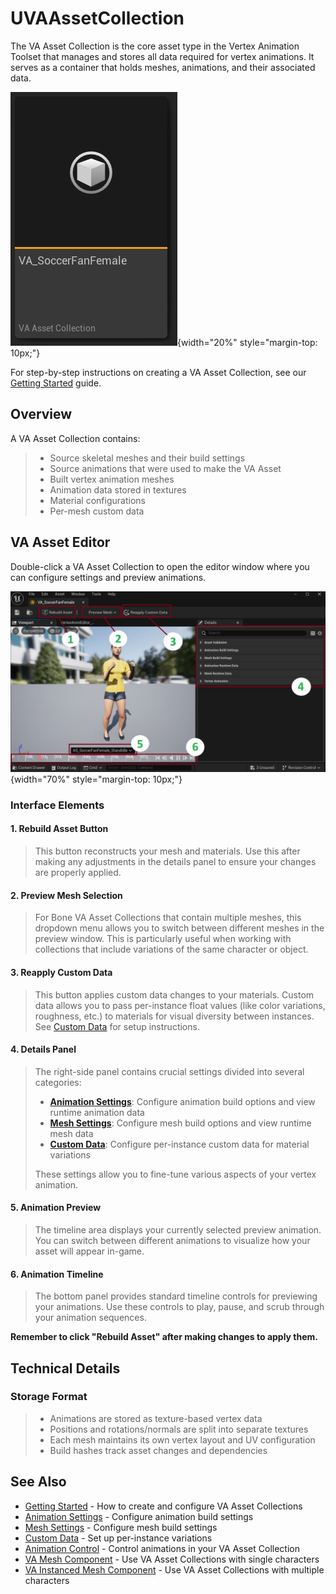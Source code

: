 # UVAAssetCollection

The VA Asset Collection is the core asset type in the Vertex Animation Toolset that manages and stores all data required for vertex animations. It serves as a container that holds meshes, animations, and their associated data.

![VA Asset Collection](assets/vaassetcollection.jpg){width="20%" style="margin-top: 10px;"}

For step-by-step instructions on creating a VA Asset Collection, see our [Getting Started](getting-started.md) guide.



## Overview

A VA Asset Collection contains:

> - Source skeletal meshes and their build settings
> - Source animations that were used to make the VA Asset
> - Built vertex animation meshes
> - Animation data stored in textures
> - Material configurations
> - Per-mesh custom data

## VA Asset Editor

Double-click a VA Asset Collection to open the editor window where you can configure settings and preview animations.

![VA Asset Editor Interface](assets/vacollect_02.jpg){width="70%" style="margin-top: 10px;"}

### Interface Elements

#### 1. Rebuild Asset Button
> This button reconstructs your mesh and materials. Use this after making any adjustments in the details panel to ensure your changes are properly applied.

#### 2. Preview Mesh Selection
> For Bone VA Asset Collections that contain multiple meshes, this dropdown menu allows you to switch between different meshes in the preview window. This is particularly useful when working with collections that include variations of the same character or object.

#### 3. Reapply Custom Data
> This button applies custom data changes to your materials. Custom data allows you to pass per-instance float values (like color variations, roughness, etc.) to materials for visual diversity between instances. See [Custom Data](va-asset-editor-custom-data.md) for setup instructions.

#### 4. Details Panel
> The right-side panel contains crucial settings divided into several categories:
>
> - **[Animation Settings](va-asset-editor-animation.md)**: Configure animation build options and view runtime animation data
> - **[Mesh Settings](va-asset-editor-mesh.md)**: Configure mesh build options and view runtime mesh data  
> - **[Custom Data](va-asset-editor-custom-data.md)**: Configure per-instance custom data for material variations
>
> These settings allow you to fine-tune various aspects of your vertex animation.

#### 5. Animation Preview
> The timeline area displays your currently selected preview animation. You can switch between different animations to visualize how your asset will appear in-game.

#### 6. Animation Timeline
> The bottom panel provides standard timeline controls for previewing your animations. Use these controls to play, pause, and scrub through your animation sequences.

**Remember to click "Rebuild Asset" after making changes to apply them.**

## Technical Details

### Storage Format
> - Animations are stored as texture-based vertex data
> - Positions and rotations/normals are split into separate textures
> - Each mesh maintains its own vertex layout and UV configuration
> - Build hashes track asset changes and dependencies


## See Also

- [Getting Started](getting-started.md) - How to create and configure VA Asset Collections
- [Animation Settings](va-asset-editor-animation.md) - Configure animation build settings
- [Mesh Settings](va-asset-editor-mesh.md) - Configure mesh build settings
- [Custom Data](va-asset-editor-custom-data.md) - Set up per-instance variations
- [Animation Control](animation-control.md) - Control animations in your VA Asset Collection
- [VA Mesh Component](vertex-anim-mesh-component.md) - Use VA Asset Collections with single characters
- [VA Instanced Mesh Component](vertex-anim-instanced-mesh-component.md) - Use VA Asset Collections with multiple characters
